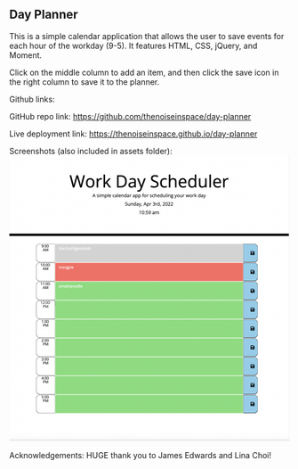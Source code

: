## Day Planner

This is a simple calendar application that allows the user to save events for each hour of the workday (9-5). It features HTML, CSS, jQuery, and Moment. 

Click on the middle column to add an item, and then click the save icon in the right column to save it to the planner. 

Github links: 

GitHub repo link: https://github.com/thenoiseinspace/day-planner

Live deployment link: https://thenoiseinspace.github.io/day-planner

Screenshots (also included in assets folder): 
<img src="https://github.com/thenoiseinspace/day-planner/blob/main/assets/screenshot.png">

Acknowledgements:
HUGE thank you to James Edwards and Lina Choi! 
